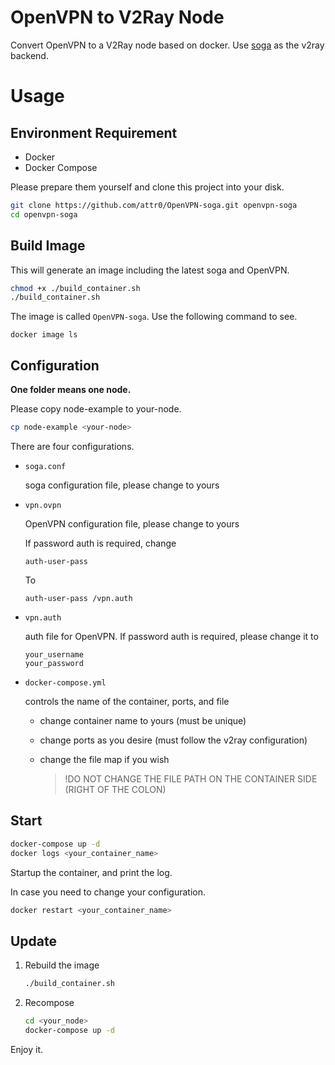 # OpenVPN to V2Ray Node

Convert OpenVPN to a V2Ray node based on docker. Use [soga](https://github.com/vaxilu/soga) as the v2ray backend.



# Usage

## Environment Requirement

- Docker
- Docker Compose



Please prepare them yourself and clone this project into your disk.

```bash
git clone https://github.com/attr0/OpenVPN-soga.git openvpn-soga
cd openvpn-soga
```



## Build Image

This will generate an image including the latest soga and OpenVPN.

```bash
chmod +x ./build_container.sh
./build_container.sh
```



The image is called `OpenVPN-soga`. Use the following command to see.

```
docker image ls
```



## Configuration

**One folder means one node.**

Please copy node-example to your-node. 

```bash
cp node-example <your-node>
```



There are four configurations.

- `soga.conf`

    soga configuration file, please change to yours

    

- `vpn.ovpn`

    OpenVPN configuration file, please change to yours

    If password auth is required, change

    ```
    auth-user-pass
    ```

    To

    ```
    auth-user-pass /vpn.auth
    ```

    

- `vpn.auth`

    auth file for OpenVPN. If password auth is required, please change it to

    ```
    your_username
    your_password
    ```

    

- `docker-compose.yml`

    controls the name of the container, ports, and file

    - change container name to yours (must be unique)

    - change ports as you desire (must follow the v2ray configuration)

    - change the file map if you wish

        > !DO NOT CHANGE THE FILE PATH ON THE CONTAINER SIDE (RIGHT OF THE COLON)



## Start

```bash
docker-compose up -d
docker logs <your_container_name>
```

Startup the container, and print the log.



In case you need to change your configuration.

```bash
docker restart <your_container_name>
```



## Update

1. Rebuild the image

    ```bash
    ./build_container.sh
    ```

2. Recompose

    ```bash
    cd <your_node>
    docker-compose up -d
    ```

    



Enjoy it.
